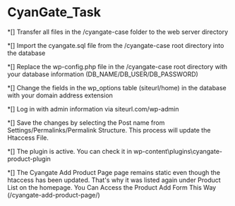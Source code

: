 # CyanGate_Task

*[] Transfer all files in the /cyangate-case folder to the web server directory

*[] Import the cyangate.sql file from the /cyangate-case root directory into the database

*[] Replace the wp-config.php file in the /cyangate-case root directory with your database information (DB_NAME/DB_USER/DB_PASSWORD)

*[] Change the fields in the wp_options table (siteurl/home) in the database with your domain address extension

*[] Log in with admin information via siteurl.com/wp-admin

*[] Save the changes by selecting the Post name from Settings/Permalinks/Permalink Structure. This process will update the Htaccess File.

*[] The plugin is active. You can check it in wp-content\plugins\cyangate-product-plugin

*[] The Cyangate Add Product Page page remains static even though the htaccess has been updated. That's why it was listed again under Product List on the homepage. You Can Access the Product Add Form This Way (/cyangate-add-product-page/)
